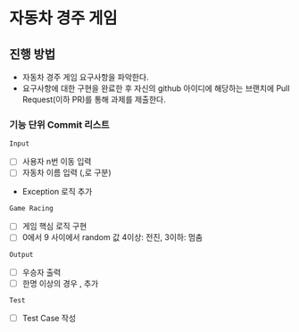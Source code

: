 # 자동차 경주 게임
## 진행 방법
* 자동차 경주 게임 요구사항을 파악한다.
* 요구사항에 대한 구현을 완료한 후 자신의 github 아이디에 해당하는 브랜치에 Pull Request(이하 PR)를 통해 과제를 제출한다.

### 기능 단위 Commit 리스트
`Input`
- [ ] 사용자 n번 이동 입력
- [ ] 자동차 이름 입력 (,로 구분)
- Exception 로직 추가

`Game Racing`
- [ ] 게임 핵심 로직 구현
- [ ] 0에서 9 사이에서 random 값 4이상: 전진, 3이하: 멈춤 

`Output`
- [ ] 우승자 출력 
- [ ] 한명 이상의 경우 , 추가

`Test`
- [ ] Test Case 작성

